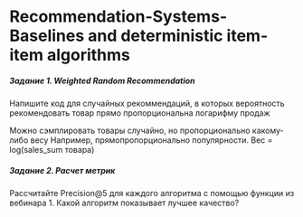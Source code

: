 # Recommendation-Systems-Baselines and deterministic item-item algorithms
##### Задание 1. Weighted Random Recommendation
Напишите код для случайных рекоммендаций, в которых вероятность рекомендовать товар прямо пропорциональна логарифму продаж

Можно сэмплировать товары случайно, но пропорционально какому-либо весу
Например, прямопропорционально популярности. Вес = log(sales_sum товара)

##### Задание 2. Расчет метрик
Рассчитайте Precision@5 для каждого алгоритма с помощью функции из вебинара 1. Какой алгоритм показывает лучшее качество?
